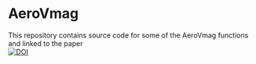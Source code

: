 # AeroVmag
This repository contains source code for some of the AeroVmag functions and linked to the paper <br>
[![DOI](https://zenodo.org/badge/717093021.svg)](https://zenodo.org/doi/10.5281/zenodo.10105127)
